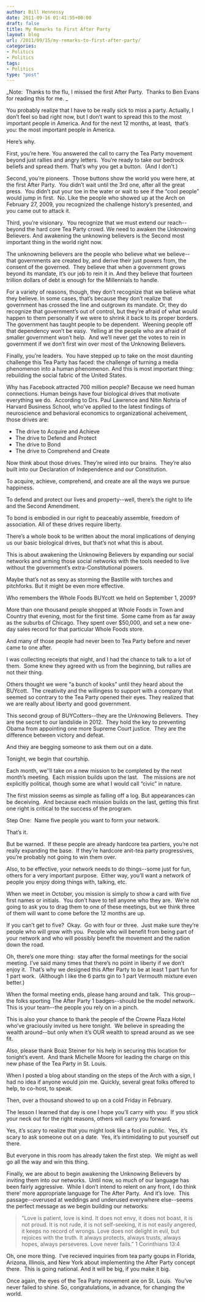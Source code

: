 ```yaml
---
author: Bill Hennessy
date: 2011-09-16 01:41:55+00:00
draft: false
title: My Remarks to First After Party
layout: blog
url: /2011/09/15/my-remarks-to-first-after-party/
categories:
- Politics
- Politics
tags:
- Politics
type: "post"
---
```


_Note:  Thanks to the flu, I missed the first After Party.  Thanks to Ben Evans for reading this for me. _

You probably realize that I have to be really sick to miss a party. Actually, I don’t feel so bad right now, but I don’t want to spread this to the most important people in America. And for the next 12 months, at least,  that’s you: the most important people in America.

Here’s why.

First, you’re here. You answered the call to carry the Tea Party movement beyond just rallies and angry letters.  You’re ready to take our bedrock beliefs and spread them. That’s why you get a button.  (And I don’t.)

Second, you’re pioneers.  Those buttons show the world you were here, at the first After Party.  You didn’t wait until the 3rd one, after all the great press.  You didn’t put your toe in the water or wait to see if the “cool people” would jump in first.  No. Like the people who showed up at the Arch on February 27, 2009, you recognized the challenge history’s presented, and you came out to attack it.

Third, you’re visionary.  You recognize that we must extend our reach--beyond the hard core Tea Party crowd. We need to awaken the Unknowing Believers. And awakening the unknowing believers is the Second most important thing in the world right now.

The unknowning believers are the people who believe what we believe--that governments are created by, and derive their just powers from, the consent of the governed.  They believe that when a government grows beyond its mandate, it’s our job to rein it in. And they believe that fourteen trillion dollars of debt is enough for the Millennials to handle.

For a variety of reasons, though, they don’t recognize that we believe what they believe.
In some cases, that’s because they don’t realize that government has crossed the line and outgrown its mandate. Or, they do recognize that government’s out of control, but they’re afraid of what would happen to them personally if we were to shrink it back to its proper borders. The government has taught people to be dependent.  Weening people off that dependency won’t be easy.  Yelling at the people who are afraid of smaller government won’t help.  And we’ll never get the votes to rein in government if we don’t first win over most of the Unknowing Believers.

Finally, you’re leaders.  You have stepped up to take on the most daunting challenge this Tea Party has faced: the challenge of turning a media phenomenon into a human phenomenon. And this is most important thing: rebuilding the social fabric of the United States.

Why has Facebook attracted 700 million people? Because we need human connections. Human beings have four biological drives that motivate everything we do.  According to Drs. Paul Lawrence and Nitin Nohria of Harvard Business School, who’ve applied to the latest findings of neuroscience and behavioral economics to organizational acheivement,  those drives are:
* The drive to Acquire and Achieve
* The drive to Defend and Protect
* The drive to Bond
* The drive to Comprehend and Create

Now think about those drives. They’re wired into our brains.  They’re also built into our Declaration of Independence and our Constitution.

To acquire, achieve, comprehend, and create are all the ways we pursue happiness.

To defend and protect our lives and property--well, there’s the right to life and the Second Amendment.

To bond is embodied in our right to peaceably assemble, freedom of association.
All of these drives require liberty.

There’s a whole book to be written about the moral implications of denying us our basic biological drives, but that’s not what this is about.

This is about awakening the Unknowing Believers by expanding our social networks and arming those social networks with the tools needed to live without the government’s extra-Constitutional powers.

Maybe that’s not as sexy as storming the Bastille with torches and pitchforks. But it might be even more effective.

Who remembers the Whole Foods BUYcott we held on September 1, 2009?

More than one thousand people shopped at Whole Foods in Town and Country that evening, most for the first time.  Some came from as far away as the suburbs of Chicago. They spent over $50,000, and set a new one-day sales record for that particular Whole Foods store.

And many of those people had never been to Tea Party before and never came to one after.

I was collecting receipts that night, and I had the chance to talk to a lot of them.  Some knew they agreed with us from the beginning, but rallies are not their thing.

Others thought we were “a bunch of kooks” until they heard about the BUYcott.  The creativity and the willingess to support with a company that seemed so contrary to the Tea Party opened their eyes. They realized that we are really about liberty and good government.

This second group of BUYCotters--they are the Unknowing Believers.  They are the secret to our landslide in 2012.  They hold the key to preventing Obama from appointing one more Supreme Court justice.  They are the difference between victory and defeat.

And they are begging someone to ask them out on a date.

Tonight, we begin that courtship.

Each month, we’’ll take on a new mission to be completed by the next month’s meeting.  Each mission builds upon the last.   The missions are not explicitly political, though some are what I would call “civic” in nature.

The first mission seems as simple as falling off a log. But appearances can be deceiving.  And because each mission builds on the last, getting this first one right is critical to the success of the program.

Step One:  Name five people you want to form your network.

That’s it.

But be warned.  If these people are already hardcore tea partiers, you’re not really expanding the base.  If they’re hardcore anit-tea party progressives, you’re probably not going to win them over.

Also, to be effective, your network needs to do things--some just for fun, others for a very important purpose.  Either way, you’ll want a network of people you enjoy doing things with, talking, etc.

When we meet in October, you mission is simply to show a card with five first names or initials.  You don’t have to tell anyone who they are.  We’re not going to ask you to drag them to one of these meetings, but we think three of them will want to come before the 12 months are up.

If you can’t get to five?  Okay.  Go with four or three.  Just make sure they’re people who will grow with you.  People who will benefit from being part of your network and who will possibly benefit the movement and the nation down the road.

Oh, there’s one more thing:  stay after the formal meetings for the social meeting.
I’ve said many times that there’s no point in liberty if we don’t enjoy it.  That’s why we designed this After Party to be at least 1 part fun for 1 part work.  (Although I like the 6 parts gin to 1 part Vermouth mixture even better.)

When the formal meeting ends, please hang around and talk.  This group--the folks sporting The After Party 1 badges--should be the model network. This is your team--the people you rely on in a pinch.

This is also your chance to thank the people of the Crowne Plaza Hotel who’ve graciously invited us here tonight.  We believe in spreading the wealth around--but only when it’s OUR wealth to spread around as we see fit.

Also, please thank Boaz Steiner for his help in securing this location for tonight’s event.  And thank Michelle Moore for leading the charge on this new phase of the Tea Party in St. Louis.

When I posted a blog about standing on the steps of the Arch with a sign, I had no idea if anyone would join me. Quickly, several great folks offered to help, to co-host, to speak.

Then, over a thousand showed to up on a cold Friday in February.

The lesson I learned that day is one I hope you’ll carry with you:  If you stick your neck out for the right reasons, others will carry you forward.

Yes, it’s scary to realize that you might look like a fool in public.  Yes, it’s scary to ask someone out on a date.  Yes, it’s intimidating to put yourself out there.

But everyone in this room has already taken the first step.  We might as well go all the way and win this thing.

Finally, we are about to begin awakening the Unknowing Believers by inviting them into our networks.  Until now, so much of our language has been fairly aggressive.  While I don’t intend to relent on any front, I do think there’ more appropriate language for The After Party.  And it’s love.  This passage--overused at weddings and underused everywhere else--seems the perfect message as we begin building our networks:



> "Love is patient, love is kind. It does not envy, it does not boast, it is not proud. It is not rude, it is not self-seeking, it is not easily angered, it keeps no record of wrongs. Love does not delight in evil, but rejoices with the truth. It always protects, always trusts, always hopes, always perseveres. Love never fails.” 1 Corinthians 13:4



Oh, one more thing.  I’ve recieved inquiries from tea party goups in Florida, Arizona, Illinois, and New York about implementing the After Party concept there.  This is going national. And it will be big, if you make it big.

Once again, the eyes of the Tea Party movement are on St. Louis.  You’ve never failed to shine. So, congratulations, in advance, for changing the world.
